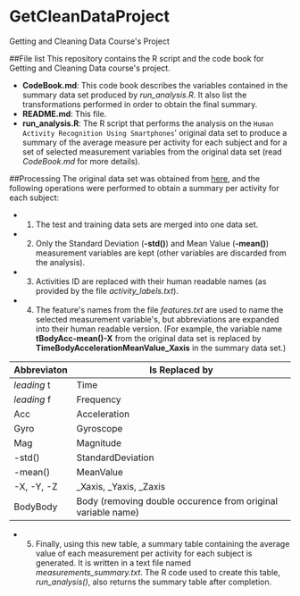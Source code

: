 # GetCleanDataProject
Getting and Cleaning Data Course's Project

##File list
This repository contains the R script and the code book for Getting and Cleaning Data course's project.

+ **CodeBook.md**: This code book describes the variables contained in the summary data set produced by *run_analysis.R*. It also list the transformations performed in order to obtain the final summary.
+ **README.md**: This file.
+ **run_analysis.R**: The R script that performs the analysis on the `Human Activity Recognition Using Smartphones`' original data set to produce a summary of the average measure per activity for each subject and for a set of selected measurement variables from the original data set (read *CodeBook.md* for more details).

##Processing 
The original data set was obtained from [here](https://d396qusza40orc.cloudfront.net/getdata%2Fprojectfiles%2FUCI%20HAR%20Dataset.zip), and the following operations were performed to obtain a summary per activity for each subject:

+ 1) The test and training data sets are merged into one data set.
+ 2) Only the Standard Deviation (**-std()**) and Mean Value (**-mean()**) measurement variables are kept (other variables are discarded from the analysis).
+ 3) Activities ID are replaced with their human readable names (as provided by the file *activity_labels.txt*).
+ 4) The feature's names from the file *features.txt* are used to name the selected measurement variable's, but abbreviations are expanded into their human readable version. (For example, the variable name **tBodyAcc-mean()-X** from the original data set is replaced by **TimeBodyAccelerationMeanValue_Xaxis** in the summary data set.)

Abbreviaton  | Is Replaced by
------------ | -----------------
*leading* t  | Time
*leading* f  | Frequency
Acc          | Acceleration
Gyro         | Gyroscope
Mag          | Magnitude
-std()       | StandardDeviation
-mean()      | MeanValue
-X, -Y, -Z   | _Xaxis, _Yaxis, _Zaxis
BodyBody     | Body (removing double occurence from original variable name)

+ 5) Finally, using this new table, a summary table containing the average value of each measurement per activity for each subject is generated. It is written in a text file named  *measurements_summary.txt*. The R code used to create this table, *run_analysis()*, also returns the summary table after completion.



